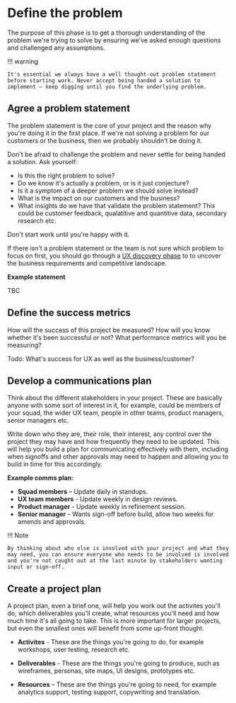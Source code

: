 # Define the problem

The purpose of this phase is to get a thorough understanding of the problem we're trying to solve by ensuring we've asked enough questions and challenged any assumptions.

!!! warning

	It's essential we always have a well thought-out problem statement before starting work. Never accept being handed a solution to implement – keep digging until you find the underlying problem.

## Agree a problem statement

The problem statement is the core of your project and the reason why you're doing it in the first place. If we're not solving a problem for our customers or the business, then we probably shouldn't be doing it.

Don't be afraid to challenge the problem and never settle for being handed a solution. Ask yourself:

* Is this the right problem to solve? 
* Do we know it's actually a problem, or is it just conjecture?
* Is it a symptom of a deeper problem we should solve instead?
* What is the impact on our customers and the business?
* What insights do we have that validate the problem statement? This could be customer feedback, qualatitive and quantitive data, secondary research etc.

Don't start work until you're happy with it.

If there isn't a problem statement or the team is not sure which problem to focus on first, you should go through a [UX discovery phase](/methods/discovery/) to to uncover the business requirements and competitive landscape.

**Example statement**

TBC


## Define the success metrics

How will the success of this project be measured? How will you know whether it's been successful or not? What performance metrics will you be measuring?

Todo: What's success for UX as well as the business/customer?

## Develop a communications plan

Think about the different stakeholders in your project. These are basically anyone with some sort of interest in it, for example, could be members of your squad, the wider UX team, people in other teams, product managers, senior managers etc. 

Write down who they are, their role, their interest, any control over the project they may have and how frequently they need to be updated. This will help you build a plan for communicating effectively with them, including when signoffs and other approvals may need to happen and allowing you to build in time for this accordingly.

**Example comms plan:**

* **Squad members** – Update daily in standups.
* **UX team members** - Update weekly in design reviews.
* **Product manager** - Update weekly in refinement session.
* **Senior manager** – Wants sign-off before build, allow two weeks for amends and approvals.

!!! Note
	
	By thinking about who else is involved with your project and what they may need, you can ensure everyone who needs to be involved is involved and you're not caught out at the last minute by stakeholders wanting input or sign-off.

## Create a project plan

A project plan, even a brief one, will help you work out the activites you'll do, which deliverables you'll create, what resources you'll need and how much time it's all going to take. This is more important for larger projects, but even the smallest ones will benefit from some up-front thought.

* **Activites** - These are the things you're going to do, for example workshops, user testing, research etc.

* **Deliverables** - These are the things you're going to produce, such as wireframes, personas, site maps, UI designs, prototypes etc.

* **Resources** – These are the things you're going to need, for example analytics support, testing support, copywriting and translation.

